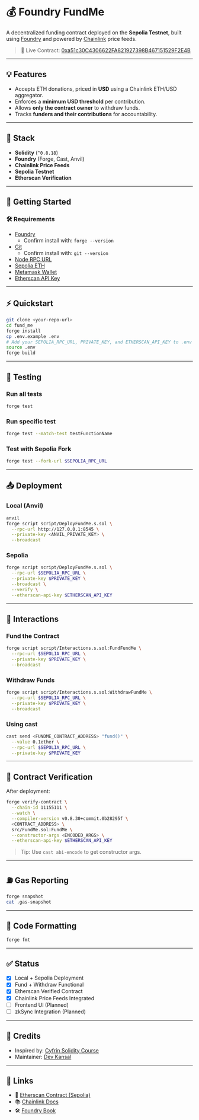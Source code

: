 # 💰 Foundry FundMe 

A decentralized funding contract deployed on the **Sepolia Testnet**, built using [Foundry](https://book.getfoundry.sh/) and powered by [Chainlink](https://chain.link/) price feeds.

> 💼 Live Contract: [0xa51c30C4306622FA821927398B467151529F2E4B](https://sepolia.etherscan.io/address/0xa51c30C4306622FA821927398B467151529F2E4B)

---

## 💡 Features

- Accepts ETH donations, priced in **USD** using a Chainlink ETH/USD aggregator.
- Enforces a **minimum USD threshold** per contribution.
- Allows **only the contract owner** to withdraw funds.
- Tracks **funders and their contributions** for accountability.

---

## 🔧 Stack

- **Solidity** (`^0.8.18`)
- **Foundry** (Forge, Cast, Anvil)
- **Chainlink Price Feeds**
- **Sepolia Testnet**
- **Etherscan Verification**

---

## 🚀 Getting Started

### 🛠 Requirements

- [Foundry](https://getfoundry.sh/)
  - Confirm install with: `forge --version`
- [Git](https://git-scm.com/)
  - Confirm install with: `git --version`
- [Node RPC URL](https://www.alchemy.com/)
- [Sepolia ETH](https://faucets.chain.link/)
- [Metamask Wallet](https://metamask.io/)
- [Etherscan API Key](https://etherscan.io/)

---

## ⚡️ Quickstart

```bash
git clone <your-repo-url>
cd fund_me
forge install
cp .env.example .env
# Add your SEPOLIA_RPC_URL, PRIVATE_KEY, and ETHERSCAN_API_KEY to .env
source .env
forge build
```

---

## 🧪 Testing

### Run all tests

```bash
forge test
```

### Run specific test

```bash
forge test --match-test testFunctionName
```

### Test with Sepolia Fork

```bash
forge test --fork-url $SEPOLIA_RPC_URL
```

---

## 📤 Deployment

### Local (Anvil)

```bash
anvil
forge script script/DeployFundMe.s.sol \
  --rpc-url http://127.0.0.1:8545 \
  --private-key <ANVIL_PRIVATE_KEY> \
  --broadcast
```

### Sepolia

```bash
forge script script/DeployFundMe.s.sol \
  --rpc-url $SEPOLIA_RPC_URL \
  --private-key $PRIVATE_KEY \
  --broadcast \
  --verify \
  --etherscan-api-key $ETHERSCAN_API_KEY
```

---

## 🔁 Interactions

### Fund the Contract

```bash
forge script script/Interactions.s.sol:FundFundMe \
  --rpc-url $SEPOLIA_RPC_URL \
  --private-key $PRIVATE_KEY \
  --broadcast
```

### Withdraw Funds

```bash
forge script script/Interactions.s.sol:WithdrawFundMe \
  --rpc-url $SEPOLIA_RPC_URL \
  --private-key $PRIVATE_KEY \
  --broadcast
```

### Using cast

```bash
cast send <FUNDME_CONTRACT_ADDRESS> "fund()" \
  --value 0.1ether \
  --rpc-url $SEPOLIA_RPC_URL \
  --private-key $PRIVATE_KEY
```

---

## 📄 Contract Verification

After deployment:

```bash
forge verify-contract \
  --chain-id 11155111 \
  --watch \
  --compiler-version v0.8.30+commit.0b28295f \
  <CONTRACT_ADDRESS> \
  src/FundMe.sol:FundMe \
  --constructor-args <ENCODED_ARGS> \
  --etherscan-api-key $ETHERSCAN_API_KEY
```

> Tip: Use `cast abi-encode` to get constructor args.

---

## ⛽ Gas Reporting

```bash
forge snapshot
cat .gas-snapshot
```

---

## 🧼 Code Formatting

```bash
forge fmt
```

---

## ✅ Status

- [x] Local + Sepolia Deployment
- [x] Fund + Withdraw Functional
- [x] Etherscan Verified Contract
- [x] Chainlink Price Feeds Integrated
- [ ] Frontend UI (Planned)
- [ ] zkSync Integration (Planned)

---

## 🙌 Credits

- Inspired by: [Cyfrin Solidity Course](https://updraft.cyfrin.io/)
- Maintainer: [Dev Kansal](https://github.com/thedevkansal)

---

## 🔗 Links

- 🧠 [Etherscan Contract (Sepolia)](https://sepolia.etherscan.io/address/0xa51c30C4306622FA821927398B467151529F2E4B)
- 📚 [Chainlink Docs](https://docs.chain.link/)
- 🛠 [Foundry Book](https://book.getfoundry.sh/)
